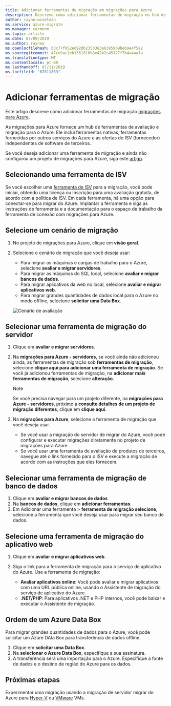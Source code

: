 ```yaml
---
title: Adicionar ferramentas de migração em migrações para Azure
description: Descreve como adicionar ferramentas de migração no hub de migrações para Azure.
author: rayne-wiselman
ms.service: azure-migrate
ms.manager: carmonm
ms.topic: article
ms.date: 07/09/2019
ms.author: raynew
ms.openlocfilehash: b3c77f052ed92db235b363e63859b9beb9e4f5a2
ms.sourcegitcommit: 47ce9ac1eb1561810b8e4242c45127f7b4a4aa1a
ms.translationtype: MT
ms.contentlocale: pt-BR
ms.lasthandoff: 07/11/2019
ms.locfileid: "67811863"
---
```

# <a name="add-migration-tools"></a>Adicionar ferramentas de migração

Este artigo descreve como adicionar ferramentas de migração [migrações para Azure](migrate-overview.md).

As migrações para Azure fornece um hub de ferramentas de avaliação e migração para o Azure. Ele inclui ferramentas nativas, ferramentas fornecidas por outros serviços do Azure e as ofertas do ISV (fornecedor) independentes de software de terceiros.

Se você deseja adicionar uma ferramenta de migração e ainda não configurou um projeto de migrações para Azure, siga este [artigo](how-to-add-tool-first-time.md).



## <a name="selecting-an-isv-tool"></a>Selecionando uma ferramenta de ISV

Se você escolher uma [ferramenta de ISV](migrate-services-overview.md#isv-integration) para a migração, você pode iniciar, obtendo uma licença ou inscrição para uma avaliação gratuita, de acordo com a política de ISV. Em cada ferramenta, há uma opção para conectar-se para migrar do Azure. Implantar a ferramenta e siga as instruções de ferramenta e a documentação para o espaço de trabalho da ferramenta de conexão com migrações para Azure. 

## <a name="select-a-migration-scenario"></a>Selecione um cenário de migração

1. No projeto de migrações para Azure, clique em **visão geral**.
2. Selecione o cenário de migração que você deseja usar:

    - Para migrar as máquinas e cargas de trabalho para o Azure, selecione **avaliar e migrar servidores**.
    - Para migrar as máquinas do SQL local, selecione **avaliar e migrar bancos de dados**.
    - Para migrar aplicativos da web no local, selecione **avaliar e migrar aplicativos web**.
    - Para migrar grandes quantidades de dados local para o Azure no modo offline, selecione **solicitar uma Data Box**.

    ![Cenário de avaliação](./media/how-to-migrate/assess-scenario.png)

## <a name="select-a-server-migration-tool"></a>Selecionar uma ferramenta de migração do servidor

1. Clique em **avaliar e migrar servidores**.
2. Na **migrações para Azure - servidores**, se você ainda não adicionou ainda, as ferramentas de migração sob **ferramentas de migração**, selecione **clique aqui para adicionar uma ferramenta de migração**. Se você já adicionou ferramentas de migração, na **adicionar mais ferramentas de migração**, selecione **alteração**.

    > [!NOTE]
    > Se você precisa navegar para um projeto diferente, na **migrações para Azure - servidores**, próximo a **consulte detalhes de um projeto de migração diferentes**, clique em **clique aqui**.

3. Na **migrações para Azure**, selecione a ferramenta de migração que você deseja usar.
    - Se você usar a migração do servidor de migrar do Azure, você pode configurar e executar migrações diretamente no projeto de migrações para Azure.
    - Se você usar uma ferramenta de avaliação de produtos de terceiros, navegue até o link fornecido para o ISV e execute a migração de acordo com as instruções que eles fornecem.

## <a name="select-a-database-migration-tool"></a>Selecionar uma ferramenta de migração de banco de dados

1. Clique em **avaliar e migrar bancos de dados**
2. Na **bancos de dados**, clique em **adicionar ferramentas**.
3. Em Adicionar uma ferramenta > **ferramenta de migração selecione**, selecione a ferramenta que você deseja usar para migrar seu banco de dados.

## <a name="select-a-web-app-migration-tool"></a>Selecione uma ferramenta de migração do aplicativo web

1. Clique em **avaliar e migrar aplicativos web**.
2. Siga o link para a ferramenta de migração para o serviço de aplicativo do Azure. Use a ferramenta de migração:

    - **Avaliar aplicativos online**: Você pode avaliar e migrar aplicativos com uma URL pública online, usando o Assistente de migração do serviço de aplicativo do Azure.
    - **.NET/PHP**: Para aplicativos .NET e PHP internos, você pode baixar e executar o Assistente de migração.

## <a name="order-an-azure-data-box"></a>Ordem de um Azure Data Box

Para migrar grandes quantidades de dados para o Azure, você pode solicitar um Azure DAta Box para transferência de dados offline.

1. Clique em **solicitar uma Data Box**.
2. Na **selecionar o Azure Data Box**, especifique a sua assinatura. 
3. A transferência será uma importação para o Azure. Especifique a fonte de dados e o destino de região do Azure para os dados.

## <a name="next-steps"></a>Próximas etapas

Experimentar uma migração usando a migração de servidor migrar do Azure para [Hyper-V](tutorial-migrate-hyper-v.md) ou [VMware](tutorial-migrate-vmware.md) VMs.
